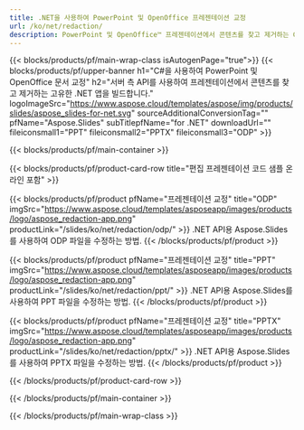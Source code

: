 ```yaml
---
title: .NET을 사용하여 PowerPoint 및 OpenOffice 프레젠테이션 교정
url: /ko/net/redaction/
description: PowerPoint 및 OpenOffice™ 프레젠테이션에서 콘텐츠를 찾고 제거하는 C# 소스 코드
---
```


{{< blocks/products/pf/main-wrap-class isAutogenPage="true">}}
{{< blocks/products/pf/upper-banner h1="C#을 사용하여 PowerPoint 및 OpenOffice 문서 교정" h2="서버 측 API를 사용하여 프레젠테이션에서 콘텐츠를 찾고 제거하는 고유한 .NET 앱을 빌드합니다." logoImageSrc="https://www.aspose.cloud/templates/aspose/img/products/slides/aspose_slides-for-net.svg" sourceAdditionalConversionTag="" pfName="Aspose.Slides" subTitlepfName="for .NET" downloadUrl="" fileiconsmall1="PPT" fileiconsmall2="PPTX" fileiconsmall3="ODP" >}}

{{< blocks/products/pf/main-container >}}

{{< blocks/products/pf/product-card-row title="편집 프레젠테이션 코드 샘플 온라인 포함" >}}

{{< blocks/products/pf/product pfName="프레젠테이션 교정" title="ODP" imgSrc="https://www.aspose.cloud/templates/asposeapp/images/products/logo/aspose_redaction-app.png" productLink="/slides/ko/net/redaction/odp/" >}}
.NET API용 Aspose.Slides를 사용하여 ODP 파일을 수정하는 방법.
{{< /blocks/products/pf/product >}}

{{< blocks/products/pf/product pfName="프레젠테이션 교정" title="PPT" imgSrc="https://www.aspose.cloud/templates/asposeapp/images/products/logo/aspose_redaction-app.png" productLink="/slides/ko/net/redaction/ppt/" >}}
.NET API용 Aspose.Slides를 사용하여 PPT 파일을 수정하는 방법.
{{< /blocks/products/pf/product >}}

{{< blocks/products/pf/product pfName="프레젠테이션 교정" title="PPTX" imgSrc="https://www.aspose.cloud/templates/asposeapp/images/products/logo/aspose_redaction-app.png" productLink="/slides/ko/net/redaction/pptx/" >}}
.NET API용 Aspose.Slides를 사용하여 PPTX 파일을 수정하는 방법.
{{< /blocks/products/pf/product >}}



{{< /blocks/products/pf/product-card-row >}}

{{< /blocks/products/pf/main-container >}}
    
{{< /blocks/products/pf/main-wrap-class >}}